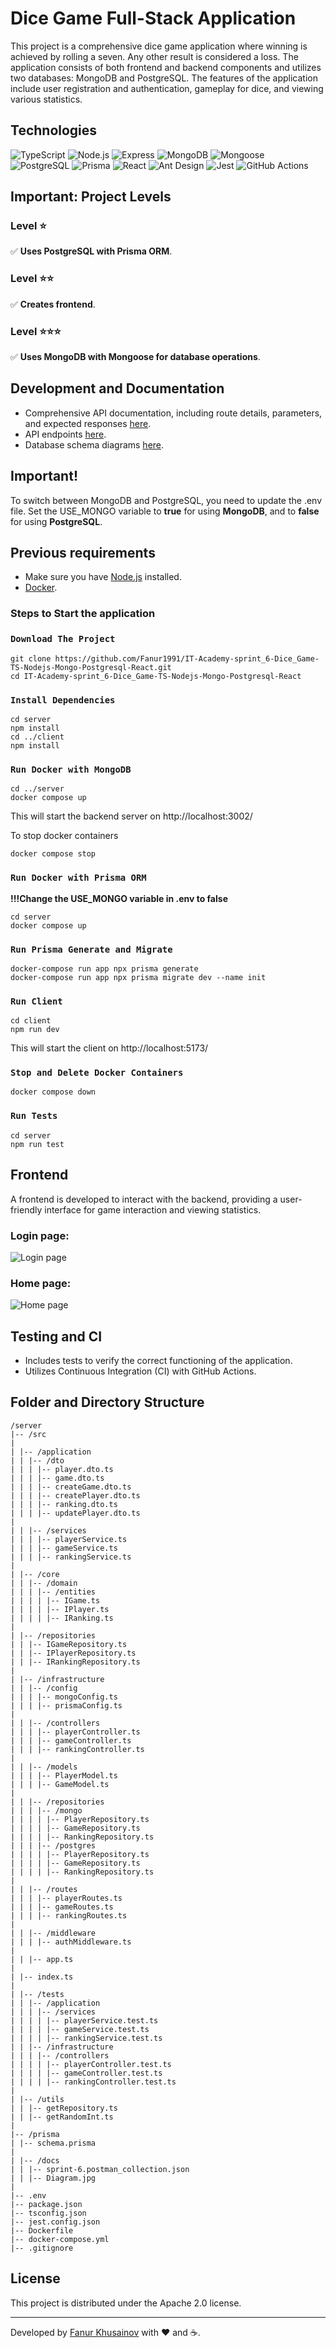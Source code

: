 # Dice Game Full-Stack Application

This project is a comprehensive dice game application where winning is achieved by rolling a seven. Any other result is considered a loss. The application consists of both frontend and backend components and utilizes two databases: MongoDB and PostgreSQL. The features of the application include user registration and authentication, gameplay for dice, and viewing various statistics.

## Technologies

![TypeScript](https://img.shields.io/badge/-TypeScript-3178C6?style=flat-square&logo=typescript&logoColor=white)
![Node.js](https://img.shields.io/badge/-Node.js-339933?style=flat-square&logo=nodedotjs&logoColor=white)
![Express](https://img.shields.io/badge/-Express-000000?style=flat-square&logo=express&logoColor=white)
![MongoDB](https://img.shields.io/badge/-MongoDB-47A248?style=flat-square&logo=mongodb&logoColor=white)
![Mongoose](https://img.shields.io/badge/-Mongoose-880000?style=flat-square&logo=mongoose&logoColor=white)
![PostgreSQL](https://img.shields.io/badge/-PostgreSQL-336791?style=flat-square&logo=postgresql&logoColor=white)
![Prisma](https://img.shields.io/badge/-Prisma-2D3748?style=flat-square&logo=prisma&logoColor=white)
![React](https://img.shields.io/badge/-React-61DAFB?style=flat-square&logo=react&logoColor=black)
![Ant Design](https://img.shields.io/badge/-Ant_Design-0170FE?style=flat-square&logo=antdesign&logoColor=white)
![Jest](https://img.shields.io/badge/-Jest-C21325?style=flat-square&logo=jest&logoColor=white)
![GitHub Actions](https://img.shields.io/badge/-GitHub_Actions-2088FF?style=flat-square&logo=github-actions&logoColor=white)

## Important: Project Levels

### Level ⭐️

✅ **Uses PostgreSQL with Prisma ORM**.

### Level ⭐️⭐️

✅ **Creates frontend**.

### Level ⭐️⭐️⭐️

✅ **Uses MongoDB with Mongoose for database operations**.

## Development and Documentation

- Comprehensive API documentation, including route details, parameters, and expected responses [here](server/docs/sprint-6.postman_collection.json).
- API endpoints [here](./API.md).
- Database schema diagrams [here](server/docs/Diagram.jpg).

## Important!

To switch between MongoDB and PostgreSQL, you need to update the .env file. Set the USE_MONGO variable to **true** for using **MongoDB**, and to **false** for using **PostgreSQL**.

## Previous requirements

- Make sure you have [Node.js](https://nodejs.org/en/download/package-manager) installed.
- [Docker](https://www.docker.com/products/docker-desktop/).

### Steps to Start the application

### `Download The Project`

```
git clone https://github.com/Fanur1991/IT-Academy-sprint_6-Dice_Game-TS-Nodejs-Mongo-Postgresql-React.git
cd IT-Academy-sprint_6-Dice_Game-TS-Nodejs-Mongo-Postgresql-React
```

### `Install Dependencies`

```
cd server
npm install
cd ../client
npm install
```

### `Run Docker with MongoDB`

```
cd ../server
docker compose up
```

This will start the backend server on http://localhost:3002/

To stop docker containers

```
docker compose stop
```

### `Run Docker with Prisma ORM`

**!!!Change the USE_MONGO variable in .env to false**

```
cd server
docker compose up
```

### `Run Prisma Generate and Migrate`

```
docker-compose run app npx prisma generate
docker-compose run app npx prisma migrate dev --name init
```

### `Run Client`

```
cd client
npm run dev
```

This will start the client on http://localhost:5173/

### `Stop and Delete Docker Containers`

```
docker compose down
```

### `Run Tests`

```
cd server
npm run test
```

## Frontend

A frontend is developed to interact with the backend, providing a user-friendly interface for game interaction and viewing statistics.

### Login page:

![Login page](./login.png)

### Home page:

![Home page](./home.png)

## Testing and CI

- Includes tests to verify the correct functioning of the application.
- Utilizes Continuous Integration (CI) with GitHub Actions.

## Folder and Directory Structure

```
/server
|-- /src
|
| |-- /application
| | |-- /dto
| | | |-- player.dto.ts
| | | |-- game.dto.ts
| | | |-- createGame.dto.ts
| | | |-- createPlayer.dto.ts
| | | |-- ranking.dto.ts
| | | |-- updatePlayer.dto.ts
|
| | |-- /services
| | | |-- playerService.ts
| | | |-- gameService.ts
| | | |-- rankingService.ts
|
| |-- /core
| | |-- /domain
| | | |-- /entities
| | | | |-- IGame.ts
| | | | |-- IPlayer.ts
| | | | |-- IRanking.ts
|
| |-- /repositories
| | |-- IGameRepository.ts
| | |-- IPlayerRepository.ts
| | |-- IRankingRepository.ts
|
| |-- /infrastructure
| | |-- /config
| | | |-- mongoConfig.ts
| | | |-- prismaConfig.ts
|
| | |-- /controllers
| | | |-- playerController.ts
| | | |-- gameController.ts
| | | |-- rankingController.ts
|
| | |-- /models
| | | |-- PlayerModel.ts
| | | |-- GameModel.ts
|
| | |-- /repositories
| | | |-- /mongo
| | | | |-- PlayerRepository.ts
| | | | |-- GameRepository.ts
| | | | |-- RankingRepository.ts
| | | |-- /postgres
| | | | |-- PlayerRepository.ts
| | | | |-- GameRepository.ts
| | | | |-- RankingRepository.ts
|
| | |-- /routes
| | | |-- playerRoutes.ts
| | | |-- gameRoutes.ts
| | | |-- rankingRoutes.ts
|
| | |-- /middleware
| | | |-- authMiddleware.ts
|
| | |-- app.ts
|
| |-- index.ts
|
| |-- /tests
| | |-- /application
| | | |-- /services
| | | | |-- playerService.test.ts
| | | | |-- gameService.test.ts
| | | | |-- rankingService.test.ts
| | |-- /infrastructure
| | | |-- /controllers
| | | | |-- playerController.test.ts
| | | | |-- gameController.test.ts
| | | | |-- rankingController.test.ts
|
| |-- /utils
| | |-- getRepository.ts
| | |-- getRandomInt.ts
|
|-- /prisma
| |-- schema.prisma
|
| |-- /docs
| | |-- sprint-6.postman_collection.json
| | |-- Diagram.jpg
|
|-- .env
|-- package.json
|-- tsconfig.json
|-- jest.config.json
|-- Dockerfile
|-- docker-compose.yml
|-- .gitignore
```

## License

This project is distributed under the Apache 2.0 license.

---

Developed by [Fanur Khusainov](https://www.linkedin.com/in/fanur-khusainov-ab86b2102/) with ❤️ and ☕.
